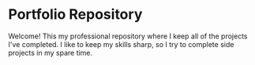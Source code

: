 # Portfolio Repository
 Welcome! This my professional repository where I keep all of the projects I've completed. I like to keep my skills sharp, so I try to complete side projects in my spare time.  
